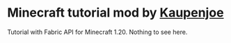 # Minecraft tutorial mod by [Kaupenjoe](https://www.youtube.com/@ModdingByKaupenjoe)
Tutorial with Fabric API for Minecraft 1.20.
Nothing to see here.
